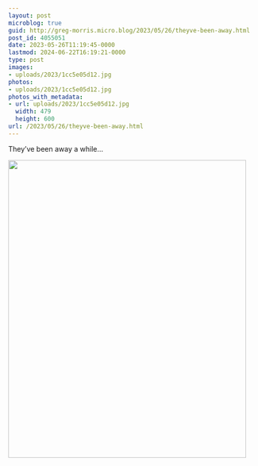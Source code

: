 ```yaml
---
layout: post
microblog: true
guid: http://greg-morris.micro.blog/2023/05/26/theyve-been-away.html
post_id: 4055051
date: 2023-05-26T11:19:45-0000
lastmod: 2024-06-22T16:19:21-0000
type: post
images:
- uploads/2023/1cc5e05d12.jpg
photos:
- uploads/2023/1cc5e05d12.jpg
photos_with_metadata:
- url: uploads/2023/1cc5e05d12.jpg
  width: 479
  height: 600
url: /2023/05/26/theyve-been-away.html
---
```

They’ve been away a while…

<img src="uploads/2023/1cc5e05d12.jpg" width="479" height="600" alt="">
